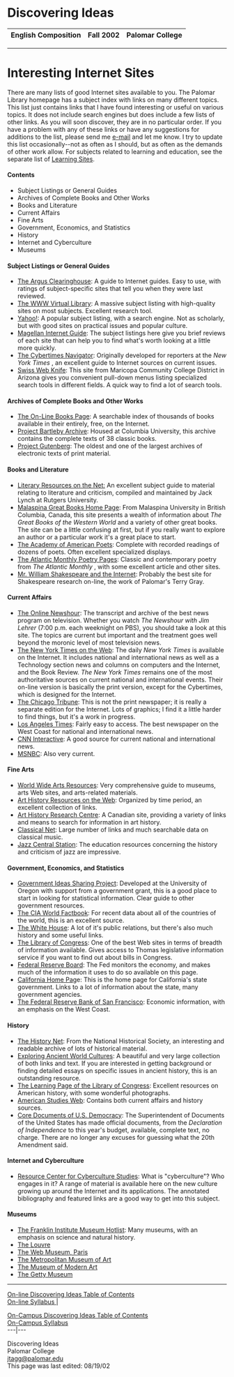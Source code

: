 # Discovering Ideas

English Composition | Fall 2002 | Palomar College  
---|---|---  
  
* * *

# Interesting Internet Sites

There are many lists of good Internet sites available to you. The Palomar
Library homepage has a subject index with links on many different topics. This
list just contains links that I have found interesting or useful on various
topics. It does not include search engines but does include a few lists of
other links. As you will soon discover, they are in no particular order. If
you have a problem with any of these links or have any suggestions for
additions to the list, please send me [e-mail](mailto:jtagg@palomar.edu) and
let me know. I try to update this list occasionally--not as often as I should,
but as often as the demands of other work allow.    For subjects related to
learning and education, see the separate list of [Learning
Sites](learnsites.htm).

#### Contents

  * Subject Listings or General Guides
  * Archives of Complete Books and Other Works
  * Books and Literature 
  * Current Affairs
  * Fine Arts
  * Government, Economics, and Statistics
  * History
  * Internet and Cyberculture
  * Museums

#### Subject Listings or General Guides

  * [The Argus Clearinghouse](http://www.clearinghouse.net/): A guide to Internet guides. Easy to use, with ratings of subject-specific sites that tell you when they were last reviewed. 
  * [The WWW Virtual Library](http://celtic.stanford.edu/vlib/Overview.html): A massive subject listing with high-quality sites on most subjects. Excellent research tool. 
  * [Yahoo!](http://www.yahoo.com/): A popular subject listing, with a search engine. Not as scholarly, but with good sites on practical issues and popular culture. 
  * [Magellan Internet Guide](http://www.mckinley.com/): The subject listings here give you brief reviews of each site that can help you to find what's worth looking at a little more quickly. 
  * [The Cybertimes Navigator](http://www.nytimes.com/library/cyber/reference/cynavi.html): Originally developed for reporters at the _New York Times_ , an excellent guide to Internet sources on current issues. 
  * [Swiss Web Knife](http://www.mcli.dist.maricopa.edu/knife/index.html): This site from Maricopa Community College District in Arizona gives you convenient pull-down menus listing specialized search tools in different fields. A quick way to find a lot of search tools. 

#### Archives of Complete Books and Other Works

  * [The On-Line Books Page](http://www.cs.cmu.edu/People/spok/aboutolbp.html): A searchable index of thousands of books available in their entirely, free, on the Internet.
  * [Project Bartleby Archive](http://www.columbia.edu/acis/bartleby/index.html): Housed at Columbia University, this archive contains the complete texts of 38 classic books.
  * [Project Gutenberg](http://www.promo.net/pg/index.html): The oldest and one of the largest archives of electronic texts of print material.

#### Books and Literature

  * [Literary Resources on the Net:](http://andromeda.rutgers.edu/~jlynch/Lit/) An excellent subject guide to material relating to literature and criticism, compiled and maintained by Jack Lynch at Rutgers University.
  * [Malaspina Great Books Home Page](http://www.mala.bc.ca/~mcneil/template.htx): From Malaspina University in British Columbia, Canada, this site presents a wealth of information about _The Great Books of the Western World_ and a variety of other great books. The site can be a little confusing at first, but if you really want to explore an author or a particular work it's a great place to start.
  * [The Academy of American Poets](http://www.poets.org/): Complete with recorded readings of dozens of poets. Often excellent specialized displays.
  * [The Atlantic Monthly Poetry Pages](http://www.theatlantic.com/atlantic/atlweb/poetry/poetpage.htm): Classic and contemporary poetry from _The Atlantic Monthly_ , with some excellent article and other sites.
  * [Mr. William Shakespeare and the Internet](http://daphne.palomar.edu/shakespeare/): Probably the best site for Shakespeare research on-line, the work of Palomar's Terry Gray. 

#### Current Affairs

  * [The Online Newshour](http://www.pbs.org/newshour/home.html): The transcript and archive of the best news program on television. Whether you watch _The Newshour with Jim Lehrer_ (7:00 p.m. each weeknight on PBS), you should take a look at this site. The topics are current but important and the treatment goes well beyond the moronic level of most television news.
  * [The New York Times on the Web](http://www.nytimes.com/yr/mo/day/): The daily _New York Times_ is available on the Internet. It includes national and international news as well as a Technology section news and columns on computers and the Internet, and the Book Review. _The New York Times_ remains one of the most authoritative sources on current national and international events. Their on-line version is basically the print version, except for the Cybertimes, which is designed for the Internet.
  * [The Chicago Tribune](http://www.chicago.tribune.com/): This is not the print newspaper; it is really a separate edition for the Internet. Lots of graphics; I find it a little harder to find things, but it's a work in progress.
  * [Los Angeles Times](http://www.latimes.com/HOME/): Fairly easy to access. The best newspaper on the West Coast for national and international news.
  * [CNN Interactive](http://cnn.com/index.html): A good source for current national and international news.
  * [MSNBC](http://www.msnbc.com/news/default.asp): Also very current.

#### Fine Arts

  * [World Wide Arts Resources](http://wwar.com/): Very comprehensive guide to museums, arts Web sites, and arts-related materials.
  * [Art History Resources on the Web](http://witcombe.bcpw.sbc.edu/ARTHLinks.html): Organized by time period, an excellent collection of links.
  * [Art History Research Centre](http://www-fofa.concordia.ca/arth/AHRC/index.htm): A Canadian site, providing a variety of links and means to search for information in art history.
  * [Classical Net](http://www.classical.net/): Large number of links and much searchable data on classical music.
  * [Jazz Central Station](http://www4.jazzcentralstation.com/newjcs/main/edu.asp):   The education resources concerning the history and criticism of jazz are impressive.

#### Government, Economics, and Statistics

  * [Government Ideas Sharing Project](http://govinfo.kerr.orst.edu/index.html): Developed at the University of Oregon with support from a government grant, this is a good place to start in looking for statistical information. Clear guide to other government resources.
  * [The CIA World Factbook](http://www.odci.gov/cia/publications/factbook/index.html): For recent data about all of the countries of the world, this is an excellent source.
  * [The White House](http://www.whitehouse.gov/WH/Welcome.html):  A lot of it's public relations, but there's also much history and some useful links.
  * [The Library of Congress](http://www.loc.gov/): One of the best Web sites in terms of breadth of information available.  Gives access to Thomas legislative information service if you want to find out about bills in Congress.
  * [Federal Reserve Board](http://www.bog.frb.fed.us/): The Fed monitors the economy, and makes much of the information it uses to do so available on this page.
  * [California Home Pag](http://www.ca.gov/s/)e: This is the home page for California's state government.  Links to a lot of information about the state, many government agencies.
  * [The Federal Reserve Bank of San Francisco](http://www.frbsf.org/): Economic information, with an emphasis on the West Coast.

#### History

  * [The History Net](http://www.TheHistoryNet.com/): From the National Historical Society, an interesting and readable archive of lots of historical material.
  * [Exploring Ancient World Cultures](http://eawc.evansville.edu/index.htm): A beautiful and very large collection of both links and text. If you are interested in getting background or finding detailed essays on specific issues in ancient history, this is an outstanding resource.
  * [The Learning Page of the Library of Congress](http://lcweb2.loc.gov/ammem/ndlpedu/): Excellent resources on American history, with some wonderful photographs. 
  * [American Studies Web](http://www.georgetown.edu/crossroads/asw/): Contains both current affairs and history sources.
  * [Core Documents of U.S. Democracy](http://www.access.gpo.gov/su_docs/dpos/coredocs.html): The Superintendent of Documents of the United States has made official documents, from the _Declaration of Independence_ to this year's budget, available, complete text, no charge. There are no longer any excuses for guessing what the 20th Amendment said.

#### Internet and Cyberculture

  * [Resource Center for Cyberculture Studies](http://otal.umd.edu/~rccs/): What is "cyberculture"? Who engages in it? A range of material is available here on the new culture growing up around the Internet and its applications. The annotated bibliography and featured links are a good way to get into this subject.

#### Museums

  * [The Franklin Institute Museum Hotlist](http://sln.fi.edu/tfi/hotlists/museums.html): Many museums, with an emphasis on science and natural history.
  * [The Louvre](http://www.paris.org.:80/Musees/Louvre/)
  * [The Web Museum, Paris](http://sunsite.unc.edu/wm/)
  * [The Metropolitan Museum of Art](http://www.metmuseum.org/)
  * [The Museum of Modern Art](http://www.moma.org/)
  * [The Getty Museum](http://www.getty.edu/)

* * *

[On-line Discovering Ideas Table of Contents](otoc.htm#toc)  
[On-line Syllabus ](osyllabus.htm) |

[On-Campus Discovering Ideas Table of Contents](ctoc.htm#toc)  
[On-Campus Syllabus](csyllabus.htm)  
---|---  
  
  
  
Discovering Ideas  
Palomar College  
[jtagg@palomar.edu](mailto:jtagg@palomar.edu)  
This page was last edited:  08/19/02

